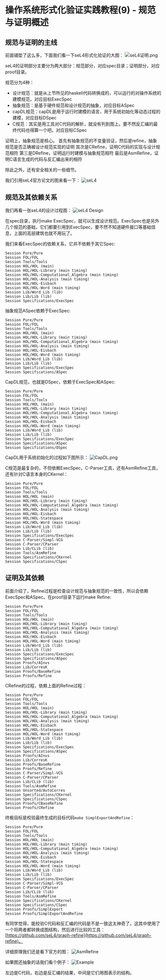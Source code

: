 # 操作系统形式化验证实践教程(9) - 规范与证明概述

## 规范与证明的主线

前面铺垫了这么多，下面我们看一下seL4形式化验证的大图：
![seL4证明.png](https://upload-images.jianshu.io/upload_images/1638145-3175418c889795dd.png?imageMogr2/auto-orient/strip%7CimageView2/2/w/1240)

seL4的证明部分主要分为两大部分：规范部分，对应spec目录；证明部分，对应proof目录。

规范分为4种：
- 设计规范：就是从上节所见的haskell代码转换成的，可以运行的对操作系统的建模规范，对应目标ExecSpec
- 抽象规范：是基于硬件规范和设计规范的抽象，对应目标ASpec
- capDL规范：capDL是用于运行时建模的语言，用于系统初始化等动态过程的建模，对应目标DSpec
- C规范：其实是用工具对C代码的解析，就没有列到图上。要不然反汇编的最终代码也得算一个吧。对应目标CSpec

证明上，抽象规范是核心。
首先有抽象规范的不变量验证，然后是refine，抽象规范是否正确被设计规范实现的证明
其次是CRefine，证明C代码的实现与设计规范相符
第三是DRefine，证明运行时建模与抽象规范相符
最后是AsmRefine，证明C语言生成的代码与反汇编出来的相符

除此之外，还有安全相关的一些细节。

我们引用seL4官方论文的图来看一下：
![seL4](https://upload-images.jianshu.io/upload_images/1638145-7848373916e2678a.png?imageMogr2/auto-orient/strip%7CimageView2/2/w/1240)

## 规范及其依赖关系

我们再看一张seL4的设计过程图：
![seL4 Design](https://upload-images.jianshu.io/upload_images/1638145-daa15664d05bad80.png?imageMogr2/auto-orient/strip%7CimageView2/2/w/1240)


在spec目录，执行make ExecSpec，就可以生成设计规范。ExecSpec也是另外几个规范的基础，它们都要引用到ExecSpec，要不然不知道硬件接口等基础信息，上面的高层建筑也就不用玩了。

我们来看ExecSpec的依赖关系，它并不依赖于其它Spec:
```
Session Pure/Pure
Session FOL/FOL
Session Tools/Tools
Session HOL/HOL (main)
Session HOL/HOL-Library (main timing)
Session HOL/HOL-Computational_Algebra (main timing)
Session HOL/HOL-Analysis (main timing)
Session HOL/HOL-Eisbach
Session HOL/HOL-Word (main timing)
Session Lib/Word_Lib (lib)
Session Lib/Lib (lib)
Session Specifications/ExecSpec
```

抽象规范ASpec依赖于ExecSpec:
```
Session Pure/Pure
Session FOL/FOL
Session Tools/Tools
Session HOL/HOL (main)
Session HOL/HOL-Library (main timing)
Session HOL/HOL-Computational_Algebra (main timing)
Session HOL/HOL-Analysis (main timing)
Session HOL/HOL-Eisbach
Session HOL/HOL-Word (main timing)
Session Lib/Word_Lib (lib)
Session Lib/Lib (lib)
Session Specifications/ExecSpec
Session Specifications/ASpec
```

CapDL规范，也就是DSpec，依赖于ExecSpec和ASpec:
```
Session Pure/Pure
Session FOL/FOL
Session Tools/Tools
Session HOL/HOL (main)
Session HOL/HOL-Library (main timing)
Session HOL/HOL-Computational_Algebra (main timing)
Session HOL/HOL-Analysis (main timing)
Session HOL/HOL-Eisbach
Session HOL/HOL-Word (main timing)
Session Lib/Word_Lib (lib)
Session Lib/Lib (lib)
Session Specifications/ExecSpec
Session Specifications/ASpec
Session Specifications/DSpec
```

CapDL用于系统初始化的过程如下图所示：
![CapDL.png](https://upload-images.jianshu.io/upload_images/1638145-328f06ee232c7732.png?imageMogr2/auto-orient/strip%7CimageView2/2/w/1240)


C规范是最复杂的，不但依赖ExecSpec，C-Parser工具，还有AsmRefine工具，还有针对C语言本身的CKernel：
```
Session Pure/Pure
Session FOL/FOL
Session Tools/Tools
Session HOL/HOL (main)
Session HOL/HOL-Library (main timing)
Session HOL/HOL-Computational_Algebra (main timing)
Session HOL/HOL-Analysis (main timing)
Session HOL/HOL-Eisbach
Session HOL/HOL-Statespace
Session HOL/HOL-Word (main timing)
Session Lib/Word_Lib (lib)
Session Lib/Lib (lib)
Session Specifications/ExecSpec
Session C-Parser/Simpl-VCG
Session C-Parser/CParser
Session Lib/CLib (lib)
Session Tools/AsmRefine
Session Specifications/CKernel
Session Specifications/CSpec
```

## 证明及其依赖

前面介绍了，Refine过程是检查设计规范与抽象规范的一致性，所以会依赖ExecSpec和ASpec。在proof目录下运行make Refine: 
```
Session Pure/Pure
Session FOL/FOL
Session Tools/Tools
Session HOL/HOL (main)
Session HOL/HOL-Library (main timing)
Session HOL/HOL-Computational_Algebra (main timing)
Session HOL/HOL-Analysis (main timing)
Session HOL/HOL-Eisbach
Session HOL/HOL-Word (main timing)
Session Lib/Word_Lib (lib)
Session Lib/Lib (lib)
Session Specifications/ExecSpec
Session Specifications/ASpec
Session Proofs/AInvs
Session Lib/CorresK
Session Proofs/BaseRefine
Session Proofs/Refine
```

CRefine的过程，依赖上面的Refine过程：
```
Session Pure/Pure
Session FOL/FOL
Session Tools/Tools
Session HOL/HOL (main)
Session HOL/HOL-Library (main timing)
Session HOL/HOL-Computational_Algebra (main timing)
Session HOL/HOL-Analysis (main timing)
Session HOL/HOL-Eisbach
Session HOL/HOL-Statespace
Session HOL/HOL-Word (main timing)
Session Lib/Word_Lib (lib)
Session Lib/Lib (lib)
Session Specifications/ExecSpec
Session Specifications/ASpec
Session Proofs/AInvs
Session Lib/CorresK
Session Proofs/BaseRefine
Session Proofs/Refine
Session C-Parser/Simpl-VCG
Session C-Parser/CParser
Session Lib/CLib (lib)
Session Tools/AsmRefine
Session Unsorted/AutoCorres
Session Specifications/CKernel
Session Specifications/CSpec
Session Proofs/CBaseRefine
Session Proofs/CRefine
```

终极目标是校验最终生成的目标代码```make SimplExportAndRefine```：
```
Session Pure/Pure
Session FOL/FOL
Session Tools/Tools
Session HOL/HOL (main)
Session HOL/HOL-Library (main timing)
Session HOL/HOL-Computational_Algebra (main timing)
Session HOL/HOL-Analysis (main timing)
Session HOL/HOL-Eisbach
Session HOL/HOL-Statespace
Session HOL/HOL-Word (main timing)
Session Lib/Word_Lib (lib)
Session Lib/Lib (lib)
Session Specifications/ExecSpec
Session C-Parser/Simpl-VCG
Session C-Parser/CParser
Session Lib/CLib (lib)
Session Tools/AsmRefine
Session Specifications/CKernel
Session Specifications/CSpec
Session Proofs/SimplExport
Session Proofs/SimplExportAndRefine
```

有同学觉得，能校验C代码和反汇编的代码是不是一致这太神奇了。这其中使用了一个将两者都转换成图结构，然后进行比较的工具：[https://github.com/seL4/graph-refine](https://github.com/seL4/graph-refine)。

详细原理我们还是看下官方的图：
![AsmRefine](https://upload-images.jianshu.io/upload_images/1638145-a851a95ce94edd6c.png?imageMogr2/auto-orient/strip%7CimageView2/2/w/1240)

如果图还抽象的话我们看个例子：
![Example](https://upload-images.jianshu.io/upload_images/1638145-3f345cfe1312d817.png?imageMogr2/auto-orient/strip%7CimageView2/2/w/1240)

左边是C代码，右边是反汇编的结果，中间是它们用图表示的结构。
